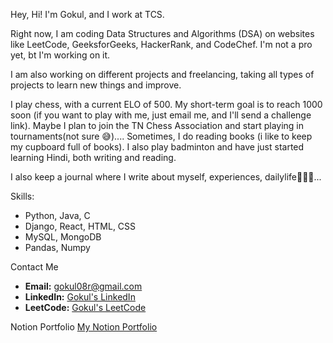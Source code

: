 Hey, Hi!
I'm Gokul, and I work at TCS.

Right now, I am coding Data Structures and Algorithms (DSA) on websites like LeetCode, GeeksforGeeks, HackerRank, and CodeChef. I'm not a pro yet, bt I'm working on it.

I am also working on different projects and freelancing, taking all types of projects to learn new things and improve.

I play chess, with a current ELO of 500. My short-term goal is to reach 1000 soon (if you want to play with me, just email me, and I'll send a challenge link). Maybe I plan to join the TN Chess Association and start playing in tournaments(not sure 😅).... Sometimes, I do reading books (i like to keep my cupboard full of books). I also play badminton and have just started learning Hindi, both writing and reading.

I also keep a journal where I write about myself, experiences, dailylife🤵🏻🖤...


Skills:
- Python, Java, C  
- Django, React, HTML, CSS  
- MySQL, MongoDB  
- Pandas, Numpy

Contact Me
- **Email:** gokul08r@gmail.com  
- **LinkedIn:** <a href="https://www.linkedin.com/in/gokul8r/" target="_blank">Gokul's LinkedIn</a>  
- **LeetCode:** <a href="https://leetcode.com/u/gokulr08/" target="_blank">Gokul's LeetCode</a>

Notion Portfolio
<a href="https://gokul08r.notion.site/Hi-I-m-Gokul-f20c05eb444742eaa734fcb1526838c5?pvs=4" target="_blank">My Notion Portfolio</a>
